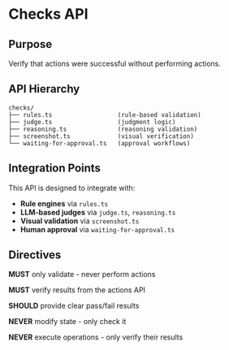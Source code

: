 # Checks API

## Purpose

Verify that actions were successful without performing actions.

## API Hierarchy

```
checks/
├── rules.ts                  (rule-based validation)
├── judge.ts                  (judgment logic)
├── reasoning.ts              (reasoning validation)
├── screenshot.ts             (visual verification)
└── waiting-for-approval.ts   (approval workflows)
```

## Integration Points

This API is designed to integrate with:

- **Rule engines** via `rules.ts`
- **LLM-based judges** via `judge.ts`, `reasoning.ts`
- **Visual validation** via `screenshot.ts`
- **Human approval** via `waiting-for-approval.ts`

## Directives

**MUST** only validate - never perform actions

**MUST** verify results from the actions API

**SHOULD** provide clear pass/fail results

**NEVER** modify state - only check it

**NEVER** execute operations - only verify their results

